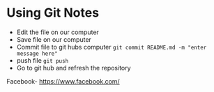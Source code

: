 # Using Git Notes

+ Edit the file on our computer
+ Save file on our computer
+ Commit file to git hubs computer `git commit README.md -m "enter message here"`
+ push file `git push`
+ Go to git hub and refresh the repository

Facebook- https://www.facebook.com/ 

